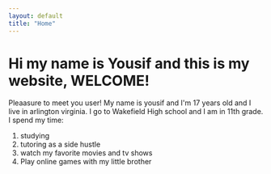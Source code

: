 ```yaml
---
layout: default
title: "Home"
---
```


<h1>Hi my name is Yousif and this is my website, WELCOME!</h1>
      <p> Pleaasure to meet you user! My name is yousif and I'm 17 years old and I live in arlington virginia. I go to Wakefield High school and I am in 11th grade. 
         I spend my time:</p>
      <ol>
         <li> studying </li>
         <li> tutoring as a side hustle</li>
         <li> watch my favorite movies and tv shows</li>
         <li>Play online games with my little brother</li>
      </ol> 
